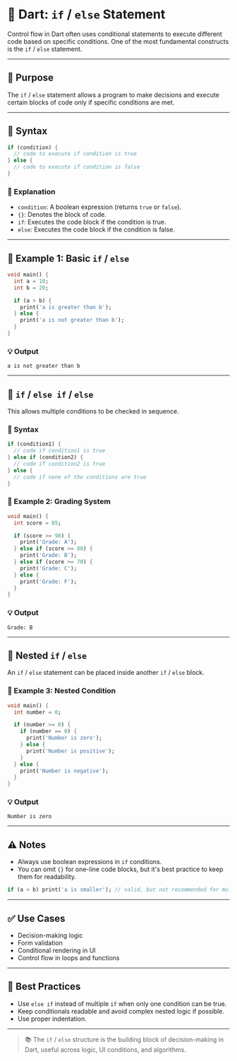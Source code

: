 # 🐋 Dart: `if` / `else` Statement

Control flow in Dart often uses conditional statements to execute different code based on specific conditions. One of the most fundamental constructs is the `if` / `else` statement.

---

## 🧠 Purpose

The `if` / `else` statement allows a program to make decisions and execute certain blocks of code only if specific conditions are met.

---

## 🧩 Syntax

```dart
if (condition) {
  // code to execute if condition is true
} else {
  // code to execute if condition is false
}
```

### 🧾 Explanation

* `condition`: A boolean expression (returns `true` or `false`).
* `{}`: Denotes the block of code.
* `if`: Executes the code block if the condition is true.
* `else`: Executes the code block if the condition is false.

---

## 🧮 Example 1: Basic `if` / `else`

```dart
void main() {
  int a = 10;
  int b = 20;

  if (a > b) {
    print('a is greater than b');
  } else {
    print('a is not greater than b');
  }
}
```

### 💡 Output

```
a is not greater than b
```

---

## 🔀 `if` / `else if` / `else`

This allows multiple conditions to be checked in sequence.

### 🧩 Syntax

```dart
if (condition1) {
  // code if condition1 is true
} else if (condition2) {
  // code if condition2 is true
} else {
  // code if none of the conditions are true
}
```

### 🧮 Example 2: Grading System

```dart
void main() {
  int score = 85;

  if (score >= 90) {
    print('Grade: A');
  } else if (score >= 80) {
    print('Grade: B');
  } else if (score >= 70) {
    print('Grade: C');
  } else {
    print('Grade: F');
  }
}
```

### 💡 Output

```
Grade: B
```

---

## 🎯 Nested `if` / `else`

An `if` / `else` statement can be placed inside another `if` / `else` block.

### 🧮 Example 3: Nested Condition

```dart
void main() {
  int number = 0;

  if (number >= 0) {
    if (number == 0) {
      print('Number is zero');
    } else {
      print('Number is positive');
    }
  } else {
    print('Number is negative');
  }
}
```

### 💡 Output

```
Number is zero
```

---

## ⚠️ Notes

* Always use boolean expressions in `if` conditions.
* You can omit `{}` for one-line code blocks, but it's best practice to keep them for readability.

```dart
if (a < b) print('a is smaller'); // valid, but not recommended for multiple lines
```

---

## ✅ Use Cases

* Decision-making logic
* Form validation
* Conditional rendering in UI
* Control flow in loops and functions

---

## 🧼 Best Practices

* Use `else if` instead of multiple `if` when only one condition can be true.
* Keep conditionals readable and avoid complex nested logic if possible.
* Use proper indentation.

---

> 📚 The `if` / `else` structure is the building block of decision-making in Dart, useful across logic, UI conditions, and algorithms.
